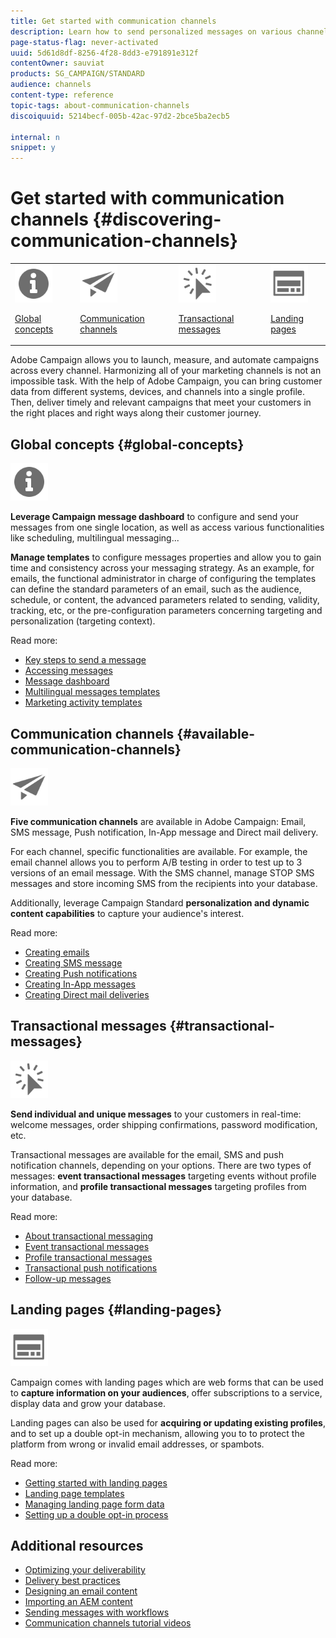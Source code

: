 ```yaml
---
title: Get started with communication channels
description: Learn how to send personalized messages on various channels and to create cross-channel campaigns to better target your recipients.
page-status-flag: never-activated
uuid: 5d61d8df-8256-4f28-8dd3-e791891e312f
contentOwner: sauviat
products: SG_CAMPAIGN/STANDARD
audience: channels
content-type: reference
topic-tags: about-communication-channels
discoiquuid: 5214becf-005b-42ac-97d2-2bce5ba2ecb5

internal: n
snippet: y
---
```


# Get started with communication channels {#discovering-communication-channels}

<table>
<tr>
<td><img src="assets/do-not-localize/icon_concepts.svg" width="60px"><p><a href="#global-concepts">Global concepts</a></p></td>
<td><img src="assets/do-not-localize/icon_channels.svg" width="60px"><p><a href="#available-communication-channels">Communication channels</a></p></td>
<td><img src="assets/do-not-localize/icon_transactional.svg" width="60px"><p><a href="#transactional-messages">Transactional messages</a></p></td>
<td><img src="assets/do-not-localize/icon_landing.svg" width="60px"><p><a href="#landing-pages">Landing pages</a></p></td></tr>
</table>

Adobe Campaign allows you to launch, measure, and automate campaigns across every channel.
Harmonizing all of your marketing channels is not an impossible task. With the help of Adobe Campaign, you can bring customer data from different systems, devices, and channels into a single profile. Then, deliver timely and relevant campaigns that meet your customers in the right places and right ways along their customer journey.

## Global concepts {#global-concepts}

<img src="assets/do-not-localize/icon_concepts.svg" width="60px">

**Leverage Campaign message dashboard** to configure and send your messages from one single location, as well as access various functionalities like scheduling, multilingual messaging...

**Manage templates** to configure messages properties and allow you to gain time and consistency across your messaging strategy. As an example, for emails, the functional administrator in charge of configuring the templates can define the standard parameters of an email, such as the audience, schedule, or content, the advanced parameters related to sending, validity, tracking, etc, or the pre-configuration parameters concerning targeting and personalization (targeting context).

Read more:

* [Key steps to send a message](../../channels/using/key-steps-to-send-a-message.md)
* [Accessing messages](../../channels/using/accessing-messages.md)
* [Message dashboard](../../channels/using/message-dashboard.md)
* [Multilingual messages templates](../../channels/using/multilingual-messages-template.md)
* [Marketing activity templates](../../start/using/marketing-activity-templates.md)

## Communication channels {#available-communication-channels}

<img src="assets/do-not-localize/icon_channels.svg"  width="60px">

**Five communication channels** are available in Adobe Campaign: Email, SMS message, Push notification, In-App message and Direct mail delivery.

For each channel, specific functionalities are available. For example, the email channel allows you to perform A/B testing in order to test up to 3 versions of an email message. With the SMS channel, manage STOP SMS messages and store incoming SMS from the recipients into your database.

Additionally, leverage Campaign Standard **personalization and dynamic content capabilities** to capture your audience's interest.

Read more:

* [Creating emails](../../channels/using/about-emails.md)
* [Creating SMS message](../../channels/using/about-sms-messages.md)
* [Creating Push notifications](../../channels/using/about-push-notifications.md)
* [Creating In-App messages](../../channels/using/about-in-app-messaging.md)
* [Creating Direct mail deliveries](../../channels/using/about-direct-mail.md)

## Transactional messages {#transactional-messages}

<img src="assets/do-not-localize/icon_transactional.svg" width="60px">

**Send individual and unique messages** to your customers in real-time: welcome messages, order shipping confirmations, password modification, etc.

Transactional messages are available for the email, SMS and push notification channels, depending on your options. There are two types of messages: **event transactional messages** targeting events without profile information, and **profile transactional messages** targeting profiles from your database.

Read more:

* [About transactional messaging](../../channels/using/about-transactional-messaging.md)
* [Event transactional messages](../../channels/using/event-transactional-messages.md)
* [Profile transactional messages](../../channels/using/profile-transactional-messages.md)
* [Transactional push notifications](../../channels/using/transactional-push-notifications.md)
* [Follow-up messages](../../channels/using/follow-up-messages.md)

## Landing pages {#landing-pages}

<img src="assets/do-not-localize/icon_landing.svg" width="60px">

Campaign comes with landing pages which are web forms that can be used to **capture information on your audiences**, offer subscriptions to a service, display data and grow your database.

Landing pages can also be used for **acquiring or updating existing profiles**, and to set up a double opt-in mechanism, allowing you to to protect the platform from wrong or invalid email addresses, or spambots.

Read more:

* [Getting started with landing pages](../../channels/using/getting-started-with-landing-pages.md)
* [Landing page templates](../../channels/using/landing-page-templates.md)
* [Managing landing page form data](../../channels/using/managing-landing-page-form-data.md)
* [Setting up a double opt-in process](../../channels/using/setting-up-a-double-opt-in-process.md)

## Additional resources

* [Optimizing your deliverability](../../sending/using/about-deliverability.md)
* [Delivery best practices](https://helpx.adobe.com/campaign/kb/delivery-best-practices.html)
* [Designing an email content](../../designing/using/designing-content-in-adobe-campaign.md)
* [Importing an AEM content](../../integrating/using/creating-email-experience-manager.md)
* [Sending messages with workflows](../../automating/using/about-channel-activities.md)
* [Communication channels tutorial videos](https://docs.adobe.com/content/help/en/campaign-standard-learn/tutorials/communication-channels/email/create-email-from-homepage.html)

